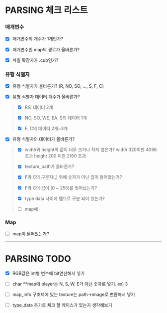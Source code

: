# PARSING 체크 리스트

### 매개변수
- [x] 매개변수의 개수가 1개인가?

- [x] 매개변수인 map의 경로가 올바른가?

- [x] 파일 확장자가 .cub인가?

### 유형 식별자

- [x] 유형 식별자가 올바른가? (R, NO, SO, ..., S, F, C)

- [x] 유형 식별자 데이터 개수가 올바른가?
>
> - [x] R의 데이터 2개
>	
> - [x] NO, SO, WE, EA, S의 데이터 1개
>	
> - [x] F, C의 데이터 2개~3개

- [x] 유형 식별자의 데이터가 올바른가?
>	
> - [x] width와 height의 값이 너무 크거나 작지 않은가?
>	width 320미만 4096 초과
>	height 200 미만 2160 초과
>
> - [x] texture_path가 올바른가?
>
> - [x] F와 C의 구분자(,) 외에 숫자가 아닌 값이 들어왔는가?
>
> - [x] F와 C의 값이 (0 ~ 255)를 벗어났는가?
>
> - [x] type data 사이에 탭으로 구분 되어 있는가?
>
> - [ ] map에 

### Map

- [ ] map이 닫혀있는가?

---
# PARSING TODO

- [x] RGB값은 int형 변수에 bit연산해서 넣기

- [ ] char **map에 player는 N, S, W, E가 아닌 숫자로 넣기. ex) 3

- [ ] map_info 구조체에 있는 texture는 path->image로 변환해서 넣기

- [ ] type_data 추가로 체크 할 케이스가 있는지 생각해보기